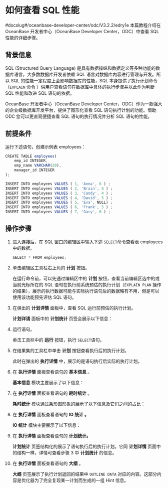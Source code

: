 如何查看 SQL 性能 
================================
#docslug#/oceanbase-developer-center/odc/V3.2.2/edry1e
本篇教程介绍在 OceanBase 开发者中心（OceanBase Developer Center，ODC）中查看 SQL 性能的详细步骤。

背景信息 
-------------

SQL (Structured Query Language) 是具有数据操纵和数据定义等多种功能的数据库语言，大多数数据库开发者依赖 SQL 语言对数据库内容进行管理与开发。所以 SQL 的性能一定程度上会影响数据库的性能，SQL 本身提供了执行计划命令（`EXPLAIN` 命令 ）供用户查看语句在数据库中具体的执行步骤并以此作为判断 SQL 性能和改进 SQL 语句的依据。

OceanBase 开发者中心（OceanBase Developer Center，ODC）作为一款强大的企业级数据库开发平台，提供了图形化查看 SQL 语句执行计划的功能。借助 ODC 您可以更直观便捷查看 SQL 语句的执行情况并分析 SQL 语句的性能。

前提条件 
-------------

运行下述语句，创建示例表 employees：

```javascript
CREATE TABLE employees(
    emp_id INTEGER,
    emp_name VARCHAR(20),
    manager_id INTEGER
);

INSERT INTO employees VALUES ( 1, 'Anna', 6 ) ;
INSERT INTO employees VALUES ( 2, 'Brain', 4 ) ;
INSERT INTO employees VALUES ( 3, 'Candy', 4 ) ;
INSERT INTO employees VALUES ( 4, 'David', 5 ) ;
INSERT INTO employees VALUES ( 5, 'Eva', NULL) ;
INSERT INTO employees VALUES ( 6, 'Frank', 5 ) ;
INSERT INTO employees VALUES ( 7, 'Gary', 6 ) ;
```



操作步骤 
-------------

1. 进入连接后，在 SQL 窗口的编辑区中输入下述 ​`SELECT`​ 命令查看表 employees 中的数据。

   ```javascript
   SELECT * FROM employees;
   ```

   




<!-- -->

2. 单击编辑区工具栏右上角的 **计划** 按钮。

   在运行命令前，可以先通过编辑区中的 **计划** 按钮，查看当前编辑区选中的或当前光标所在的 SQL 语句在执行前系统预估的执行计划（`EXPLAIN PLAN` 操作的结果），展示的执行数据可能与实际执行语句后的数据略有不用，但是可以使用该功能预先评估 SQL 语句。
   

3. 在弹出的 **计划详情** 面板中，查看 SQL 运行前预估的执行计划。

   **计划详请** 面板中的 **计划统计** 页签会展示以下信息：
   






4. 运行语句。

   单击工具栏中的 **运行** 按钮，执行 ​`SELECT`​ 语句。
   

5. 在结果集的工具栏中单击 **计划** 按钮查看执行后的执行计划。

   此时在弹出的 **执行详情** 中，展示的是语句执行后实际的执行计划。
   

6. 在 **执行详情** 面板查看语句的 **基本信息** 。

   **基本信息** 模块主要展示了以下信息：
   






7. 在 **执行详情** 面板查看语句的 **耗时统计** 。

   **耗时统计** 模块通过条形图形象的展示了以下信息及它们之间的占比：
   






8. 在 **执行详情** 面板查看语句的 **IO 统计** **。** 

   **IO 统计** 模块主要展示了以下信息：
   






9. 在 **执行详情** 面板查看语句的 **计划统计。** 

   **计划统计** 页签结构化的展示了语句执行后的执行计划。它同 **计划详情** 页面中的结构一样，详情可查看步骤 3 中 **计划统计** 的信息。
   

10. 在 **执行详情** 面板查看语句的 **大纲** 。

    **大纲** 页签展示了执行计划返回的结果中 `OUTLINE DATA` 对应的内容。这部分内容是优化器为了完全复现某一计划而生成的一组 Hint 信息。
    



